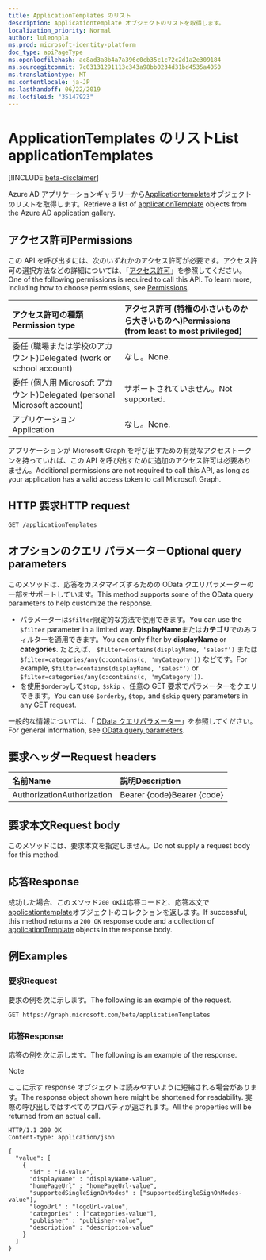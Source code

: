 ```yaml
---
title: ApplicationTemplates のリスト
description: Applicationtemplate オブジェクトのリストを取得します。
localization_priority: Normal
author: luleonpla
ms.prod: microsoft-identity-platform
doc_type: apiPageType
ms.openlocfilehash: ac8ad3a8b4a7a396c0cb35c1c72c2d1a2e309184
ms.sourcegitcommit: 7c03131291113c343a98bb0234d31bd4535a4050
ms.translationtype: MT
ms.contentlocale: ja-JP
ms.lasthandoff: 06/22/2019
ms.locfileid: "35147923"
---
```

# <a name="list-applicationtemplates"></a><span data-ttu-id="9cb6e-103">ApplicationTemplates のリスト</span><span class="sxs-lookup"><span data-stu-id="9cb6e-103">List applicationTemplates</span></span>

[!INCLUDE [beta-disclaimer](../../includes/beta-disclaimer.md)]

<span data-ttu-id="9cb6e-104">Azure AD アプリケーションギャラリーから[Applicationtemplate](../resources/applicationtemplate.md)オブジェクトのリストを取得します。</span><span class="sxs-lookup"><span data-stu-id="9cb6e-104">Retrieve a list of [applicationTemplate](../resources/applicationtemplate.md) objects from the Azure AD application gallery.</span></span>

## <a name="permissions"></a><span data-ttu-id="9cb6e-105">アクセス許可</span><span class="sxs-lookup"><span data-stu-id="9cb6e-105">Permissions</span></span>

<span data-ttu-id="9cb6e-p101">この API を呼び出すには、次のいずれかのアクセス許可が必要です。アクセス許可の選択方法などの詳細については、「[アクセス許可](/graph/permissions-reference)」を参照してください。</span><span class="sxs-lookup"><span data-stu-id="9cb6e-p101">One of the following permissions is required to call this API. To learn more, including how to choose permissions, see [Permissions](/graph/permissions-reference).</span></span>

| <span data-ttu-id="9cb6e-108">アクセス許可の種類</span><span class="sxs-lookup"><span data-stu-id="9cb6e-108">Permission type</span></span>                        | <span data-ttu-id="9cb6e-109">アクセス許可 (特権の小さいものから大きいものへ)</span><span class="sxs-lookup"><span data-stu-id="9cb6e-109">Permissions (from least to most privileged)</span></span> |
|:---------------------------------------|:--------------------------------------------|
| <span data-ttu-id="9cb6e-110">委任 (職場または学校のアカウント)</span><span class="sxs-lookup"><span data-stu-id="9cb6e-110">Delegated (work or school account)</span></span>     | <span data-ttu-id="9cb6e-111">なし。</span><span class="sxs-lookup"><span data-stu-id="9cb6e-111">None.</span></span> |
| <span data-ttu-id="9cb6e-112">委任 (個人用 Microsoft アカウント)</span><span class="sxs-lookup"><span data-stu-id="9cb6e-112">Delegated (personal Microsoft account)</span></span> | <span data-ttu-id="9cb6e-113">サポートされていません。</span><span class="sxs-lookup"><span data-stu-id="9cb6e-113">Not supported.</span></span> |
| <span data-ttu-id="9cb6e-114">アプリケーション</span><span class="sxs-lookup"><span data-stu-id="9cb6e-114">Application</span></span>                            | <span data-ttu-id="9cb6e-115">なし。</span><span class="sxs-lookup"><span data-stu-id="9cb6e-115">None.</span></span> |

<span data-ttu-id="9cb6e-116">アプリケーションが Microsoft Graph を呼び出すための有効なアクセストークンを持っていれば、この API を呼び出すために追加のアクセス許可は必要ありません。</span><span class="sxs-lookup"><span data-stu-id="9cb6e-116">Additional permissions are not required to call this API, as long as your application has a valid access token to call Microsoft Graph.</span></span>

## <a name="http-request"></a><span data-ttu-id="9cb6e-117">HTTP 要求</span><span class="sxs-lookup"><span data-stu-id="9cb6e-117">HTTP request</span></span>

<!-- { "blockType": "ignored" } -->

```http
GET /applicationTemplates
```

## <a name="optional-query-parameters"></a><span data-ttu-id="9cb6e-118">オプションのクエリ パラメーター</span><span class="sxs-lookup"><span data-stu-id="9cb6e-118">Optional query parameters</span></span>

<span data-ttu-id="9cb6e-119">このメソッドは、応答をカスタマイズするための OData クエリパラメーターの一部をサポートしています。</span><span class="sxs-lookup"><span data-stu-id="9cb6e-119">This method supports some of the OData query parameters to help customize the response.</span></span> 

- <span data-ttu-id="9cb6e-120">パラメーターは`$filter`限定的な方法で使用できます。</span><span class="sxs-lookup"><span data-stu-id="9cb6e-120">You can use the `$filter` parameter in a limited way.</span></span> <span data-ttu-id="9cb6e-121">**DisplayName**または**カテゴリ**でのみフィルターを適用できます。</span><span class="sxs-lookup"><span data-stu-id="9cb6e-121">You can only filter by **displayName** or **categories**.</span></span> <span data-ttu-id="9cb6e-122">たとえば、 `$filter=contains(displayName, 'salesf')` または `$filter=categories/any(c:contains(c, 'myCategory'))` などです。</span><span class="sxs-lookup"><span data-stu-id="9cb6e-122">For example,  `$filter=contains(displayName, 'salesf')` or `$filter=categories/any(c:contains(c, 'myCategory'))`.</span></span>
- <span data-ttu-id="9cb6e-123">を使用`$orderby`して`$top,` `$skip` 、任意の GET 要求でパラメーターをクエリできます。</span><span class="sxs-lookup"><span data-stu-id="9cb6e-123">You can use `$orderby`, `$top,` and `$skip` query parameters in any GET request.</span></span>

<span data-ttu-id="9cb6e-124">一般的な情報については、「 [OData クエリパラメーター](/graph/query-parameters)」を参照してください。</span><span class="sxs-lookup"><span data-stu-id="9cb6e-124">For general information, see [OData query parameters](/graph/query-parameters).</span></span>

## <a name="request-headers"></a><span data-ttu-id="9cb6e-125">要求ヘッダー</span><span class="sxs-lookup"><span data-stu-id="9cb6e-125">Request headers</span></span>

| <span data-ttu-id="9cb6e-126">名前</span><span class="sxs-lookup"><span data-stu-id="9cb6e-126">Name</span></span>      |<span data-ttu-id="9cb6e-127">説明</span><span class="sxs-lookup"><span data-stu-id="9cb6e-127">Description</span></span>|
|:----------|:----------|
| <span data-ttu-id="9cb6e-128">Authorization</span><span class="sxs-lookup"><span data-stu-id="9cb6e-128">Authorization</span></span> | <span data-ttu-id="9cb6e-129">Bearer {code}</span><span class="sxs-lookup"><span data-stu-id="9cb6e-129">Bearer {code}</span></span> |

## <a name="request-body"></a><span data-ttu-id="9cb6e-130">要求本文</span><span class="sxs-lookup"><span data-stu-id="9cb6e-130">Request body</span></span>

<span data-ttu-id="9cb6e-131">このメソッドには、要求本文を指定しません。</span><span class="sxs-lookup"><span data-stu-id="9cb6e-131">Do not supply a request body for this method.</span></span>

## <a name="response"></a><span data-ttu-id="9cb6e-132">応答</span><span class="sxs-lookup"><span data-stu-id="9cb6e-132">Response</span></span>

<span data-ttu-id="9cb6e-133">成功した場合、このメソッド`200 OK`は応答コードと、応答本文で[applicationtemplate](../resources/applicationtemplate.md)オブジェクトのコレクションを返します。</span><span class="sxs-lookup"><span data-stu-id="9cb6e-133">If successful, this method returns a `200 OK` response code and a collection of [applicationTemplate](../resources/applicationtemplate.md) objects in the response body.</span></span>

## <a name="examples"></a><span data-ttu-id="9cb6e-134">例</span><span class="sxs-lookup"><span data-stu-id="9cb6e-134">Examples</span></span>

### <a name="request"></a><span data-ttu-id="9cb6e-135">要求</span><span class="sxs-lookup"><span data-stu-id="9cb6e-135">Request</span></span>

<span data-ttu-id="9cb6e-136">要求の例を次に示します。</span><span class="sxs-lookup"><span data-stu-id="9cb6e-136">The following is an example of the request.</span></span>
<!-- {
  "blockType": "request",
  "name": "get_applicationtemplates"
}-->

```http
GET https://graph.microsoft.com/beta/applicationTemplates
```

### <a name="response"></a><span data-ttu-id="9cb6e-137">応答</span><span class="sxs-lookup"><span data-stu-id="9cb6e-137">Response</span></span>

<span data-ttu-id="9cb6e-138">応答の例を次に示します。</span><span class="sxs-lookup"><span data-stu-id="9cb6e-138">The following is an example of the response.</span></span>

> [!NOTE]
> <span data-ttu-id="9cb6e-139">ここに示す response オブジェクトは読みやすいように短縮される場合があります。</span><span class="sxs-lookup"><span data-stu-id="9cb6e-139">The response object shown here might be shortened for readability.</span></span> <span data-ttu-id="9cb6e-140">実際の呼び出しではすべてのプロパティが返されます。</span><span class="sxs-lookup"><span data-stu-id="9cb6e-140">All the properties will be returned from an actual call.</span></span>

<!-- {
  "blockType": "response",
  "truncated": true,
  "@odata.type": "microsoft.graph.applicationTemplate",
  "isCollection": true
} -->

```http
HTTP/1.1 200 OK
Content-type: application/json

{
  "value": [
    {
      "id" : "id-value",
      "displayName" : "displayName-value",
      "homePageUrl" : "homePageUrl-value",
      "supportedSingleSignOnModes" : ["supportedSingleSignOnModes-value"],
      "logoUrl" : "logoUrl-value",
      "categories" : ["categories-value"],
      "publisher" : "publisher-value",
      "description" : "description-value"
    }
  ]
}
```

<!-- uuid: 16cd6b66-4b1a-43a1-adaf-3a886856ed98
2019-02-04 14:57:30 UTC -->
<!-- {
  "type": "#page.annotation",
  "description": "List applicationTemplates",
  "keywords": "",
  "section": "documentation",
  "tocPath": ""
}-->
